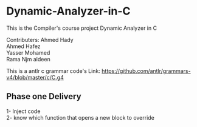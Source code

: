 # Dynamic-Analyzer-in-C
This is the Compiler's course project Dynamic Analyzer in C




Contributers:
  Ahmed Hady\
  Ahmed Hafez\
  Yasser Mohamed\
  Rama Njm aldeen



This is a antlr c grammar code's Link: https://github.com/antlr/grammars-v4/blob/master/c/C.g4

## **Phase one Delivery**
1- Inject code\
2- know which function that opens a new block to override
